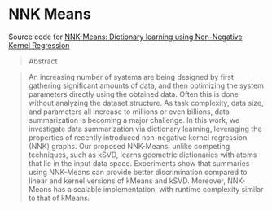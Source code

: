 # NNK Means
Source code for [NNK-Means: Dictionary learning using Non-Negative Kernel Regression](https://arxiv.org/abs/2110.08212)

>Abstract

>An increasing number of systems are being designed by first gathering significant amounts of data, and then optimizing the system parameters
directly using the obtained data. Often this is done without analyzing the dataset structure. As task complexity, data size, and
parameters all increase to millions or even billions, data summarization is becoming a major challenge. In this work, we investigate data
summarization via dictionary learning, leveraging the properties of recently introduced non-negative kernel regression (NNK) graphs.
Our proposed NNK-Means, unlike competing techniques, such as kSVD, learns geometric dictionaries with atoms that lie in the input
data space. Experiments show that summaries using NNK-Means can provide better discrimination compared to linear and kernel versions
of kMeans and kSVD. Moreover, NNK-Means has a scalable implementation, with runtime complexity similar to that of kMeans.




